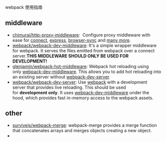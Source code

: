 webpack 使用指南



## middleware

- [chimurai/http-proxy-middleware](https://github.com/chimurai/http-proxy-middleware):  Configure proxy middleware with ease for [connect](https://github.com/senchalabs/connect), [express](https://github.com/strongloop/express), [browser-sync](https://github.com/BrowserSync/browser-sync) and [many more](https://github.com/chimurai/http-proxy-middleware#compatible-servers).
- [webpack/webpack-dev-middleware](https://github.com/webpack/webpack-dev-middleware): It's a simple wrapper middleware for webpack. It serves the files emitted from webpack over a connect server.**THIS MIDDLEWARE SHOULD ONLY BE USED FOR DEVELOPMENT!**
- [glenjamin/webpack-hot-middleware](https://github.com/glenjamin/webpack-hot-middleware): Webpack hot reloading using only [webpack-dev-middleware](http://webpack.github.io/docs/webpack-dev-middleware.html). This allows you to add hot reloading into an existing server without [webpack-dev-server](http://webpack.github.io/docs/webpack-dev-server.html).
- [webpack/webpack-dev-server](https://github.com/webpack/webpack-dev-server): Use [webpack](http://webpack.github.io/) with a development server that provides live reloading. This should be used for **development only**. It uses [webpack-dev-middleware](https://github.com/webpack/webpack-dev-middleware) under the hood, which provides fast in-memory access to the webpack assets.

## other

- [survivejs/webpack-merge](https://github.com/survivejs/webpack-merge): webpack-merge provides a merge function that concatenates arrays and merges objects creating a new object.
- ​